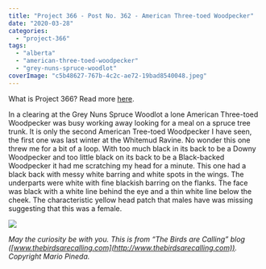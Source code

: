 ```yaml
---
title: "Project 366 - Post No. 362 - American Three-toed Woodpecker"
date: "2020-03-28"
categories: 
  - "project-366"
tags: 
  - "alberta"
  - "american-three-toed-woodpecker"
  - "grey-nuns-spruce-woodlot"
coverImage: "c5b48627-767b-4c2c-ae72-19bad8540048.jpeg"
---
```


What is Project 366? Read more [here](https://thebirdsarecalling.com/2019/03/29/project-366/).

In a clearing at the Grey Nuns Spruce Woodlot a lone American Three-toed Woodpecker was busy working away looking for a meal on a spruce tree trunk. It is only the second American Tree-toed Woodpecker I have seen, the first one was last winter at the Whitemud Ravine. No wonder this one threw me for a bit of a loop. With too much black in its back to be a Downy Woodpecker and too little black on its back to be a Black-backed Woodpecker it had me scratching my head for a minute. This one had a black back with messy white barring and white spots in the wings. The underparts were white with fine blackish barring on the flanks. The face was black with a white line behind the eye and a thin white line below the cheek. The characteristic yellow head patch that males have was missing suggesting that this was a female.

![](https://thebirdsarecallingandimustgo.files.wordpress.com/2020/03/c5b48627-767b-4c2c-ae72-19bad8540048.jpeg?w=1024)

_May the curiosity be with you. This is from “The Birds are Calling” blog ([www.thebirdsarecalling.com](http://www.thebirdsarecalling.com)). Copyright Mario Pineda._
